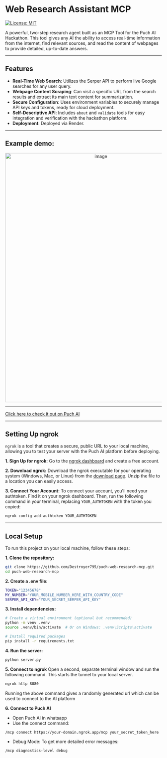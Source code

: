 # Web Research Assistant MCP

[![License: MIT](https://img.shields.io/badge/License-MIT-yellow.svg)](https://github.com/Destroyer795/puch-web-research-mcp/blob/main/LICENSE)

A powerful, two-step research agent built as an MCP Tool for the Puch AI Hackathon. This tool gives any AI the ability to access real-time information from the internet, find relevant sources, and read the content of webpages to provide detailed, up-to-date answers.

---
## Features

* **Real-Time Web Search**: Utilizes the Serper API to perform live Google searches for any user query.
* **Webpage Content Scraping**: Can visit a specific URL from the search results and extract its main text content for summarization.
* **Secure Configuration**: Uses environment variables to securely manage API keys and tokens, ready for cloud deployment.
* **Self-Descriptive API**: Includes `about` and `validate` tools for easy integration and verification with the hackathon platform.
* **Deployment**: Deployed via Render.

---

## Example demo:

<p align="center">
  <img width="600" height="800" alt="image" src="https://github.com/user-attachments/assets/c98dfeed-67f2-4162-8307-aac4ce8c1a9c">
</p>

---

[Click here to check it out on Puch AI](https://puch.ai/mcp/33LvRaUqGa)

---

## Setting Up ngrok

`ngrok` is a tool that creates a secure, public URL to your local machine, allowing you to test your server with the Puch AI platform before deploying.

**1. Sign Up for ngrok:**
Go to the [ngrok dashboard](https://dashboard.ngrok.com/signup) and create a free account.

**2. Download ngrok:**
Download the ngrok executable for your operating system (Windows, Mac, or Linux) from the [download page](https://ngrok.com/download). Unzip the file to a location you can easily access.

**3. Connect Your Account:**
To connect your account, you'll need your authtoken. Find it on your ngrok dashboard. Then, run the following command in your terminal, replacing `YOUR_AUTHTOKEN` with the token you copied:
```bash
ngrok config add-authtoken YOUR_AUTHTOKEN
```

---
## Local Setup

To run this project on your local machine, follow these steps:

**1. Clone the repository:**
```bash
git clone https://github.com/Destroyer795/puch-web-research-mcp.git
cd puch-web-research-mcp
```

**2. Create a .env file:**
```bash
TOKEN="12345678"
MY_NUMBER="YOUR_MOBILE_NUMBER_HERE_WITH_COUNTRY_CODE"
SERPER_API_KEY="YOUR_SECRET_SERPER_API_KEY"
```

**3. Install dependencies:**
```bash
# Create a virtual environment (optional but recommended)
python -m venv .venv
source .venv/bin/activate  # Or on Windows: .venv\Scripts\activate

# Install required packages
pip install -r requirements.txt
```

**4. Run the server:**
```bash
python server.py
```

**5. Connect to ngrok**
Open a second, separate terminal window and run the following command. This starts the tunnel to your local server.
```bash
ngrok http 8080
```
Running the above command gives a randomly generated url which can be used to connect to the AI platform

**6. Connect to Puch AI**
* Open Puch AI in whatsapp
* Use the connect command:
```bash
/mcp connect https://your-domain.ngrok.app/mcp your_secret_token_here
```
* Debug Mode:
To get more detailed error messages:
```bash
/mcp diagnostics-level debug
```
